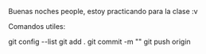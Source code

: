 Buenas noches people, estoy practicando para la clase :v

Comandos utiles:

git config --list
git add .
git commit -m ""
git push origin <rama>

